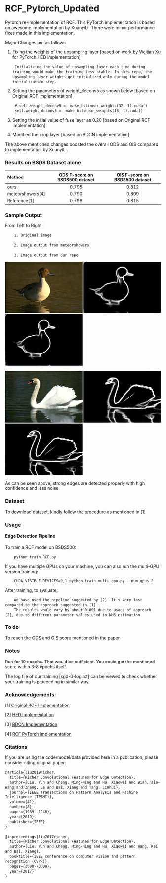 # RCF_Pytorch_Updated
Pytorch re-implementation of RCF. This PyTorch implementation is based on awesome implementation by XuanyiLi.
There were minor performance fixes made in this implementation.

Major Changes are as follows
1. Fixing the weights of the upsampling layer [based on work by Weijian Xu for PyTorch HED  implementation]
   
        Initializing the value of upsampling layer each time during training would make the training less stable. In this repo, the upsampling layer weights get initialized only during the model initialization step.

2. Setting the parameters of weight_deconv5 as shown below [based on Original RCF Implementation]
        
        # self.weight_deconv5 =  make_bilinear_weights(32, 1).cuda()   
        self.weight_deconv5 =  make_bilinear_weights(16, 1).cuda()
        
3. Setting the initial value of fuse layer as 0.20 [based on Original RCF Implementation]
4. Modified the crop layer [based on BDCN implementation]

The above mentioned changes boosted the overall ODS and OIS compared to implementation by XuanyiLi.



### Results on BSDS Dataset alone

| Method |ODS F-score on BSDS500 dataset |OIS F-score on BSDS500 dataset|
|:---|:---:|:---:|
|ours| 0.795 | 0.812 |
|meteorshowers[4]| 0.790 | 0.809 |
| Reference[1]| 0.798 | 0.815  |



### Sample Output

From Left to Right  : 

        1. Original image
        
        2. Image output from meteorshowers
        
        3. Image output from our repo

<p float="left">
  <img src="/results/43051.jpg" width="250" />
  <img src="/results/43051_meteorshowers.png" width="250" />
  <img src="/results/43051_ours.png" width="250" />
</p>


<p float="left">
  <img src="/results/8068.jpg" width="250" />
  <img src="/results/8068_meteorshowers.png" width="250" />
  <img src="/results/8068_ours.png" width="250" />
</p>


As can be seen above, strong edges are detected properly with high confidence and less noise.

### Dataset
To download dataset, kindly follow the procedure as mentioned in [1]


### Usage

#### Edge Detection Pipeline

To train a RCF model on BSDS500:

        python train_RCF.py

If you have multiple GPUs on your machine, you can also run the multi-GPU version training:

        CUDA_VISIBLE_DEVICES=0,1 python train_multi_gpu.py --num_gpus 2

After training, to evaluate:

        We have used the pipeline suggested by [2]. It's very fast compared to the approach suggested in [1]
        The results would vary by about 0.001 due to usage of approach [2], due to different parameter values used in NMS estimation


### To do
To reach the ODS and OIS score mentioned in the paper


### Notes
Run for 10 epochs. That would be sufficient. You could get the mentioned score within 3-8 epochs itself.

The log file of our training  [sgd-0-log.txt] can be viewed to check whether your training is proceeding in similar way.

### Acknowledgements:

[1] <a href="https://github.com/yun-liu/rcf">Original RCF Implementation</a> 

[2] <a href="https://github.com/xwjabc/hed">HED Implementation</a> 

[3] <a href="https://github.com/pkuCactus/BDCN">BDCN Implementation</a> 

[4] <a href="https://github.com/meteorshowers/RCF-pytorch">RCF PyTorch Implementation</a>



### Citations

If you are using the code/model/data provided here in a publication, please consider citing original paper:

    @article{liu2019richer,
      title={Richer Convolutional Features for Edge Detection},
      author={Liu, Yun and Cheng, Ming-Ming and Hu, Xiaowei and Bian, Jia-Wang and Zhang, Le and Bai, Xiang and Tang, Jinhui},
      journal={IEEE Transactions on Pattern Analysis and Machine Intelligence (TPAMI)},
      volume={41},
      number={8},
      pages={1939--1946},
      year={2019},
      publisher={IEEE}
    }

    @inproceedings{liu2017richer,
      title={Richer Convolutional Features for Edge Detection},
      author={Liu, Yun and Cheng, Ming-Ming and Hu, Xiaowei and Wang, Kai and Bai, Xiang},
      booktitle={IEEE conference on computer vision and pattern recognition (CVPR)},
      pages={3000--3009},
      year={2017}
    }

